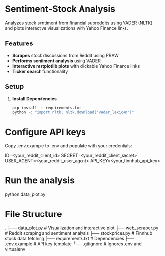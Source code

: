 # Sentiment‑Stock Analysis

Analyzes stock sentiment from financial subreddits using VADER (NLTK) and plots interactive visualizations with Yahoo Finance links.

## Features
- **Scrapes** stock discussions from Reddit using PRAW  
- **Performs sentiment analysis** using VADER  
- **Interactive matplotlib plots** with clickable Yahoo Finance links  
- **Ticker search** functionality  

## Setup

1. **Install Dependencies**
   ```bash
   pip install -r requirements.txt
   python -c "import nltk; nltk.download('vader_lexicon')"
   
# Configure API keys
Copy .env.example to .env and populate with your credentials:

ID=<your_reddit_client_id>
SECRET=<your_reddit_client_secret>
USER_AGENT=<your_reddit_user_agent>
API_KEY=<your_finnhub_api_key>
# Run the analysis

python data_plot.py

# File Structure
.
├── data_plot.py         # Visualization and interactive plot
├── web_scraper.py       # Reddit scraping and sentiment analysis
├── stockprices.py       # Finnhub stock data fetching
├── requirements.txt     # Dependencies
├── .env.example         # API key template
└── .gitignore           # Ignores .env and virtualenv

